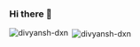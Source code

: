 ### Hi there 👋

<!--
**divyansh-dxn/divyansh-dxn** is a ✨ _special_ ✨ repository because its `README.md` (this file) appears on your GitHub profile.

Here are some ideas to get you started:

- 🔭 I’m currently working on ...
- 🌱 I’m currently learning ...
- 👯 I’m looking to collaborate on ...
- 🤔 I’m looking for help with ...
- 💬 Ask me about ...
- 📫 How to reach me: ...
- 😄 Pronouns: ...
- ⚡ Fun fact: ...
-->

<p><img align="left" src="https://github-readme-stats.vercel.app/api/top-langs?username=divyansh-dxn&show_icons=true&locale=en&layout=compact" alt="divyansh-dxn" /></p>

<p>&nbsp;<img align="center" src="https://github-readme-stats.vercel.app/api?username=divyansh-dxn&show_icons=true&locale=en" alt="divyansh-dxn" /></p>

